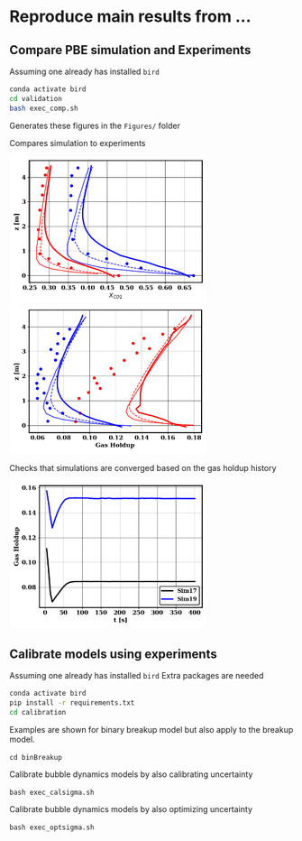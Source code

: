 # Reproduce main results from ...

## Compare PBE simulation and Experiments

Assuming one already has installed `bird`

```bash
conda activate bird
cd validation
bash exec_comp.sh
```
Generates these figures in the `Figures/` folder

Compares simulation to experiments

<p float="left">
  <img src="assets/validation/co2.png" width="350"/>
  <img src="assets/validation/gh.png" width="350"/>
</p>


Checks that simulations are converged based on the gas holdup history

<p float="center">
  <img src="assets/validation/conv.png" width="350"/>
</p>




## Calibrate models using experiments

Assuming one already has installed `bird`
Extra packages are needed

```bash
conda activate bird
pip install -r requirements.txt
cd calibration
```

Examples are shown for binary breakup model but also apply to the breakup model.

`cd binBreakup`

Calibrate bubble dynamics models by also calibrating uncertainty

`bash exec_calsigma.sh`

Calibrate bubble dynamics models by also optimizing uncertainty

`bash exec_optsigma.sh`
 
